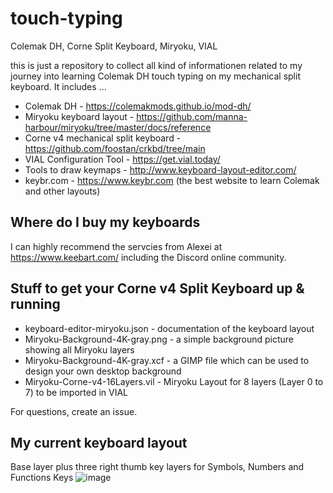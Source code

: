 # touch-typing
Colemak DH, Corne Split Keyboard, Miryoku, VIAL

this is just a repository to collect all kind of informationen related to my journey into learning Colemak DH touch typing on my mechanical split keyboard.
It includes ...

- Colemak DH - https://colemakmods.github.io/mod-dh/
- Miryoku keyboard layout - https://github.com/manna-harbour/miryoku/tree/master/docs/reference
- Corne v4 mechanical split keyboard - https://github.com/foostan/crkbd/tree/main
- VIAL Configuration Tool - https://get.vial.today/
- Tools to draw keymaps - http://www.keyboard-layout-editor.com/
- keybr.com - https://www.keybr.com (the best website to learn Colemak and other layouts)

## Where do I buy my keyboards
I can highly recommend the servcies from Alexei at https://www.keebart.com/ including the Discord online community.

## Stuff to get your Corne v4 Split Keyboard up & running
- keyboard-editor-miryoku.json - documentation of the keyboard layout
- Miryoku-Background-4K-gray.png - a simple background picture showing all Miryoku layers
- Miryoku-Background-4K-gray.xcf - a GIMP file which can be used to design your own desktop background
- Miryoku-Corne-v4-16Layers.vil - Miryoku Layout for 8 layers (Layer 0 to 7) to be imported in VIAL

For questions, create an issue.

## My current keyboard layout

Base layer plus three right thumb key layers for Symbols, Numbers and Functions Keys
![image](https://github.com/user-attachments/assets/2098bd50-fc17-4ac1-afc6-0d7aa6dd5561)
